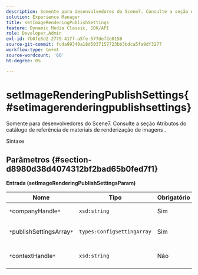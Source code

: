 ```yaml
---
description: Somente para desenvolvedores do Scene7. Consulte a seção Atributos do catálogo de referência de materiais de renderização de imagens .
solution: Experience Manager
title: setImageRenderingPublishSettings
feature: Dynamic Media Classic, SDK/API
role: Developer,Admin
exl-id: 7b0fe5d2-2779-417f-a5fe-577def2e0158
source-git-commit: fcda99340a18d5037157723bb3bdca5fa9df3277
workflow-type: tm+mt
source-wordcount: '60'
ht-degree: 0%

---
```


# setImageRenderingPublishSettings{#setimagerenderingpublishsettings}

Somente para desenvolvedores do Scene7. Consulte a seção Atributos do catálogo de referência de materiais de renderização de imagens .

Sintaxe

## Parâmetros {#section-d8980d38d4074312bf2bad65b0fed7f1}

**Entrada (setImageRenderingPublishSettingsParam)**

| Nome | Tipo | Obrigatório | Descrição |
|---|---|---|---|
| `*`companyHandle`*` | `xsd:string` | Sim | Manuseio da empresa. |
| `*`publishSettingsArray`*` | `types:ConfigSettingArray` | Sim | Somente para desenvolvedores do Scene7. |
| `*`contextHandle`*` | `xsd:string` | Não | Lidar com o contexto de publicação. |
